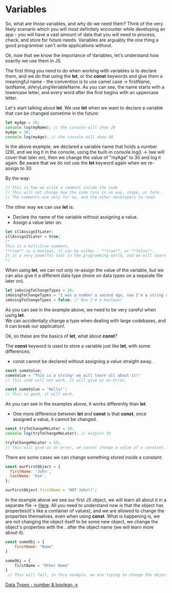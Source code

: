 # Variables

So, what are those variables, and why do we need them?
Think of the very likely scenario which you will most definitely encounter while developing an app - you will have a vast amount of data that you will need to process, check, and store for future needs.
Variables are arguably the one thing a good programmer can't write applications without.

Ok, now that we know the importance of Variables, let's understand how exactly we use them in JS.

The first thing you need to do when working with variables is to declare them, and we do that using the **let**, or the **const** keywords and give them a meaningful name - the convention is to use camel case -> firstName, lastName, aVeryLongVeriableName. As you can see, the name starts with a lowercase letter, and every word after the first begins with an uppercase letter.

Let's start talking about **let**.
We use **let** when we want to declare a variable that can be changed sometime in the future:

```js
let myAge = 29;
console.log(myName); // the console will show 29
myAge = 30;
console.log(myAge); // the console will show 30
```

In the above example, we declared a variable name that holds a number (29), and we log it in the console, using the built-in console.log() -> (we will cover that later on), then we change the value of "myAge" to 30 and log it again.
Be aware that we do not use the **let** keyword again when we re-assign to 30.

By the way:

```js
// This is how we write a comment inside the code
// This will not change how the code runs in no way, shape, or form.
// The comments are only for us, and the other developers to read.
```

The other way we can use **let** is:

- Declare the name of the variable without assigning a value.
- Assign a value later on.

```js
let illAssignItLater;
illAssignItLater = true;
/*
This is a multiline comment, 
**true** is a boolean, it can be either - **true**, or **false**.
It is a very powerful tool in the programming world, and we will learn more about it later.
*/
```

When using **let**, we can not only re-assign the value of the variable, but we can also give it a different data type (more on data types on a separate file later on).

```js
let imGoingToChangeTypes = 10;
imGoingToChangeTypes = "I was a number a second ago, now I'm a string of text!";
imGoingToChangeTypes = false; // Now I'm a boolean!
```

As you can see in the example above, we need to be very careful when using **let**.  
We can accidentally change a type when dealing with large codebases, and it can break our application!.

Ok, so these are the basics of **let**, what about **const**?

The **const** keyword is used to store a variable just like **let**, with some differences:

- const cannot be declared without assigning a value straight away.

```js
const someValue;
someValue = "This is a string! we will learn all about it!"
// this code will not work, it will give us an error.
```

```js
const someValue = 'Hello!';
// this is good, it will work.
```

As you can see in the examples above, it works differently than **let**.

- One more difference between **let** and **const** is that **const**, once assigned a value, it cannot be changed.

```js
const tryToChangeMeLater = 10;
console.log(tryToChangeMeLater); // outputs 10

tryToChangeMeLater = 15;
// this will give us an error, we cannot change a value of a constant.
```

There are some cases we can change something stored inside a constant:

```js
const ourFirstObject = {
  firstName: 'John',
  lastName: 'Doe',
};

ourFirstObject.firstName = 'NOT John!!';
```

In the example above we see our first JS object, we will learn all about it in a separate file -> [Here](.././data-types/object.md).
All you need to understand now is that the object has properties(it's like a container of values), and we are allowed to change the properties themselves. even when using **const**.
What is happening is, we are not changing the object itself to be some new object, we change the object's properties with the **.** after the object name (we will learn more about it).

```js
const someObj = {
	firstName: "Name"
}

someObj = {
	firstName = "Other Name"
}
 // This will fail, in this example, we are trying to change the object directly, we are re-assigning the constant **someObj** itself.
```

[Data Types - number & boolean ->](../data-types/number-boolean.md)
